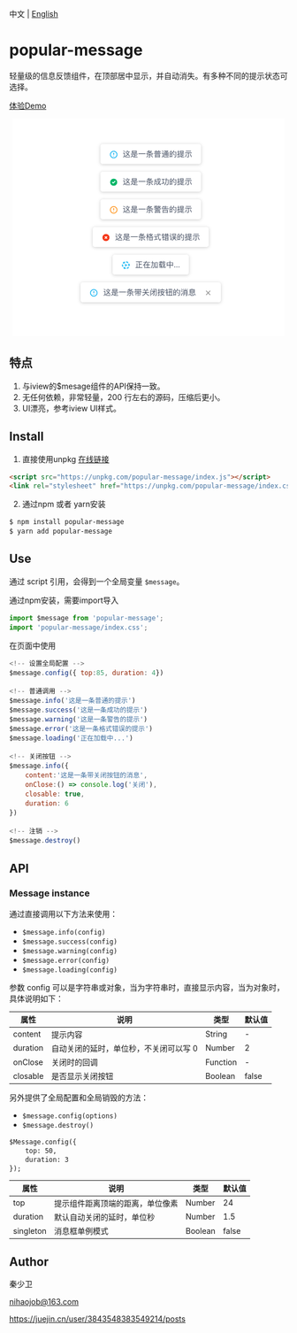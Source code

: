 中文 | [English](https://github.com/nihaojob/popular-message/blob/main/README-en.md)
# popular-message
轻量级的信息反馈组件，在顶部居中显示，并自动消失。有多种不同的提示状态可选择。

[体验Demo](https://nihaojob.github.io/popular-message)
<p align="center"><img width="492" src="./examples.png" /></p>



## 特点

1. 与iview的$mesage组件的API保持一致。
2. 无任何依赖，非常轻量，200 行左右的源码，压缩后更小。
3. UI漂亮，参考iview UI样式。

## Install
1. 直接使用unpkg [在线链接](https://unpkg.com/browse/popular-message@1.0.0/index.js)

```HTML
<script src="https://unpkg.com/popular-message/index.js"></script>
<link rel="stylesheet" href="https://unpkg.com/popular-message/index.css">
```
2. 通过npm 或者 yarn安装
```bash
$ npm install popular-message
$ yarn add popular-message
```
## Use
通过 script 引用，会得到一个全局变量 `$message`。

通过npm安装，需要import导入
```js
import $message from 'popular-message';
import 'popular-message/index.css';
```

在页面中使用
```js
<!-- 设置全局配置 -->
$message.config({ top:85, duration: 4})

<!-- 普通调用 -->
$message.info('这是一条普通的提示')
$message.success('这是一条成功的提示')
$message.warning('这是一条警告的提示')
$message.error('这是一条格式错误的提示')
$message.loading('正在加载中...')

<!-- 关闭按钮 -->
$message.info({
    content:'这是一条带关闭按钮的消息',
    onClose:() => console.log('关闭'),
    closable: true,
    duration: 6
})

<!-- 注销 -->
$message.destroy()
```

## API
### Message instance
通过直接调用以下方法来使用：
- `$message.info(config)`
- `$message.success(config)`
- `$message.warning(config)`
- `$message.error(config)`
- `$message.loading(config)`

参数 config 可以是字符串或对象，当为字符串时，直接显示内容，当为对象时，具体说明如下：

|  属性 | 说明  | 类型|  默认值|
|---    |---   |--- | ---   |
|  content |  提示内容 |String | -|
|  duration |  自动关闭的延时，单位秒，不关闭可以写 0 |Number | 2|
|  onClose |  关闭时的回调	 |Function | -|
|  closable |  是否显示关闭按钮	 |Boolean | false|

另外提供了全局配置和全局销毁的方法：
- `$message.config(options)`
- `$message.destroy()`

```JS
$Message.config({
    top: 50,
    duration: 3
});
```

|  属性 | 说明  | 类型|  默认值|
|---    |---   |--- | ---   |
|  top |  提示组件距离顶端的距离，单位像素 |Number | 24|
|  duration |  默认自动关闭的延时，单位秒 |Number | 1.5|
|  singleton |  消息框单例模式	 |Boolean | false|

## Author
秦少卫

nihaojob@163.com

https://juejin.cn/user/3843548383549214/posts
